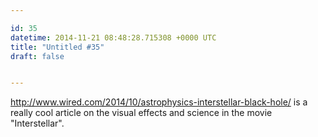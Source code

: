 ```yaml
---

id: 35
datetime: 2014-11-21 08:48:28.715308 +0000 UTC
title: "Untitled #35"
draft: false


---
```


http://www.wired.com/2014/10/astrophysics-interstellar-black-hole/ is a really cool article on the visual effects and science in the movie "Interstellar".
